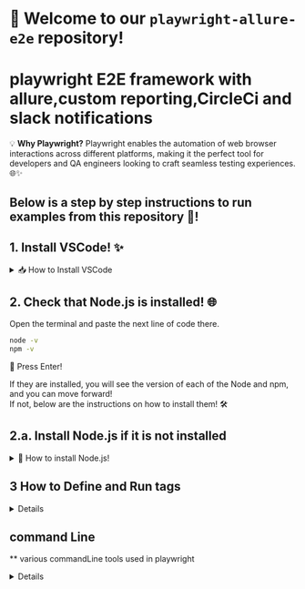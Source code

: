 
# 🚀 Welcome to our `playwright-allure-e2e` repository!
# playwright E2E framework with allure,custom reporting,CircleCi and slack notifications

💡 **Why Playwright?** Playwright enables the automation of web browser interactions across different platforms, making it the perfect tool for developers and QA engineers looking to craft seamless testing experiences. 🌐✨

## Below is a step by step instructions to run examples from this repository 🌱! 

## 1. Install VSCode! ✨
<details>
<summary>📥 How to Install VSCode </summary>
🔍 Seek out the official Visual Studio Code website and claim the version meant for your realm (operating system).
📦 Open the downloaded artifact and adhere to the guidance of the installation spirit.
</details>

## 2. Check that Node.js is installed! 🌐
Open the terminal and paste the next line of code there. 

```bash
node -v  
npm -v
```
🔮 Press Enter! 

If they are installed, you will see the version of each of the Node and npm, and you can move forward!  
If not, below are the instructions on how to install them! 🛠

## 2.a. Install Node.js if it is not installed

<details>
  <summary>🌟 How to install Node.js! </summary>
🏰 Venture forth to the official Node.js website and secure the Windows installer treasure.
📜 Open the treasure chest (the downloaded file) and follow the mystical instructions provided by the installer.
    
### **Confirm the success** of your spell by invoking the next line of code in the terminal.

```bash
node -v  
npm -v
```
🔮 Press Enter! 
👀 To witness the versions of Node.js and npm materialize before your eyes.

</details>

## 3 How to Define and Run tags

<details>
test('test login page', {
  tag: '@smoke',
}, async ({ page }) => {
  // ...
});

** npx playwright test --grep @smoke   
</details>

## command Line
** various commandLine tools used in playwright
<details>
*Run all the tests

npx playwright test

*Run a single test file

npx playwright test tests/todo-page.spec.ts

-Run a set of test files

npx playwright test tests/todo-page/ tests/landing-page/

Run files that have my-spec or my-spec-2 in the file name

npx playwright test my-spec my-spec-2

Run tests that are in line 42 in my-spec.ts

npx playwright test my-spec.ts:42

Run the test with the title

npx playwright test -g "add a todo item"

Run tests in headed browsers

npx playwright test --headed

Run all the tests against a specific project

npx playwright test --project=chromium

Disable parallelization

npx playwright test --workers=1

Choose a reporter

npx playwright test --reporter=dot

Run in debug mode with Playwright Inspector

npx playwright test --debug

Run tests in interactive UI mode, with a built-in watch mode (Preview)

npx playwright test --ui

Ask for help

npx playwright test --help
</details>